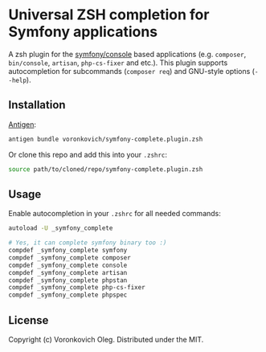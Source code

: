 # Universal ZSH completion for Symfony applications

A zsh plugin for the [symfony/console](https://symfony.com/doc/current/components/console.html) based applications (e.g. `composer`, `bin/console`, `artisan`, `php-cs-fixer` and etc.). This plugin supports autocompletion for subcommands (`composer req`) and GNU-style options (`--help`).

## Installation

[Antigen](https://github.com/zsh-users/antigen):

```sh
antigen bundle voronkovich/symfony-complete.plugin.zsh
```

Or clone this repo and add this into your `.zshrc`:

```sh
source path/to/cloned/repo/symfony-complete.plugin.zsh
```

## Usage

Enable autocompletion in your `.zshrc` for all needed commands:

```sh
autoload -U _symfony_complete

# Yes, it can complete symfony binary too :)
compdef _symfony_complete symfony
compdef _symfony_complete composer
compdef _symfony_complete console
compdef _symfony_complete artisan
compdef _symfony_complete phpstan
compdef _symfony_complete php-cs-fixer
compdef _symfony_complete phpspec
```

## License

Copyright (c) Voronkovich Oleg. Distributed under the MIT.
